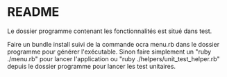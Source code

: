 # README

Le dossier programme contenant les fonctionnalités est situé dans test.

Faire un bundle install suivi de la commande ocra menu.rb dans le dossier programme pour générer l'exécutable.
Sinon faire simplement un "ruby ./menu.rb" pour lancer l'application ou "ruby ./helpers/unit_test_helper.rb" depuis le dossier programme pour lancer les test unitaires.
